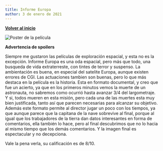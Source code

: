```yaml
---
title: Informe Europa
author: 3 de enero de 2021
---
```



[**Volver al inicio**](../index.html)

![Poster de la película](https://images-na.ssl-images-amazon.com/images/I/A1h4FB5Bl-L._RI_.jpg)

**Advertencia de spoilers**

Siempre me gustaron las películas de exploración espacial, y esta no es la excepción. Informe Europa es una oda espacial, pero más que todo, una busqueda de vida extraterreste, con tintes de terror y suspenso.
La ambientación es buena, en especial del satelite Europa, aunque existen errores de CGI.
Las actuaciones tambien son buenas, pero lo que más destaca en la película es la historia. Esta en formato documental, y creo que fue un acierto, ya que en los primeros minutos vemos la muerte de un astronauta, no sabremos como ocurrió hasta avanzar 3/4 del largometraje. Y si, todos mueren en esta misión, pero cada una de las muertes esta muy bien justificada, tanto así que parecen necesarias para alcanzar su objetivo. Además este formato permite al director jugar un poco con los tiempos, ya que aunque parece que la capitana de la nave sobrevive al final, porque al igual que los trabajadores de la tierra dan datos interesantes en forma de comentarios, ella también lo hace, pero al final descubrimos que no lo hacia al mismo tiempo que los demás comentarios. Y la imagen final es espectacular y no decepciona.

Vale la pena verla, su calificación es de 8/10.

